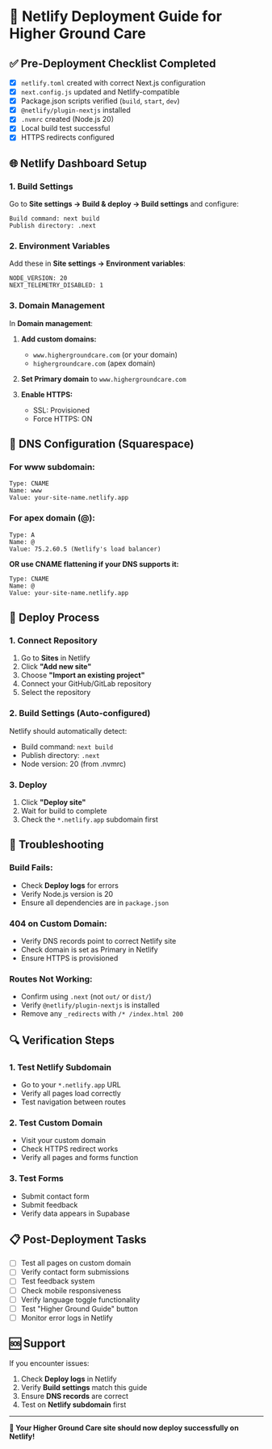 # 🚀 Netlify Deployment Guide for Higher Ground Care

## ✅ **Pre-Deployment Checklist Completed**

- [x] `netlify.toml` created with correct Next.js configuration
- [x] `next.config.js` updated and Netlify-compatible
- [x] Package.json scripts verified (`build`, `start`, `dev`)
- [x] `@netlify/plugin-nextjs` installed
- [x] `.nvmrc` created (Node.js 20)
- [x] Local build test successful
- [x] HTTPS redirects configured

## 🌐 **Netlify Dashboard Setup**

### **1. Build Settings**
Go to **Site settings → Build & deploy → Build settings** and configure:

```
Build command: next build
Publish directory: .next
```

### **2. Environment Variables**
Add these in **Site settings → Environment variables**:

```
NODE_VERSION: 20
NEXT_TELEMETRY_DISABLED: 1
```

### **3. Domain Management**
In **Domain management**:

1. **Add custom domains:**
   - `www.highergroundcare.com` (or your domain)
   - `highergroundcare.com` (apex domain)

2. **Set Primary domain** to `www.highergroundcare.com`

3. **Enable HTTPS:**
   - SSL: Provisioned
   - Force HTTPS: ON

## 🔧 **DNS Configuration (Squarespace)**

### **For www subdomain:**
```
Type: CNAME
Name: www
Value: your-site-name.netlify.app
```

### **For apex domain (@):**
```
Type: A
Name: @
Value: 75.2.60.5 (Netlify's load balancer)
```

**OR use CNAME flattening if your DNS supports it:**
```
Type: CNAME
Name: @
Value: your-site-name.netlify.app
```

## 📱 **Deploy Process**

### **1. Connect Repository**
1. Go to **Sites** in Netlify
2. Click **"Add new site"**
3. Choose **"Import an existing project"**
4. Connect your GitHub/GitLab repository
5. Select the repository

### **2. Build Settings (Auto-configured)**
Netlify should automatically detect:
- Build command: `next build`
- Publish directory: `.next`
- Node version: 20 (from .nvmrc)

### **3. Deploy**
1. Click **"Deploy site"**
2. Wait for build to complete
3. Check the `*.netlify.app` subdomain first

## 🚨 **Troubleshooting**

### **Build Fails:**
- Check **Deploy logs** for errors
- Verify Node.js version is 20
- Ensure all dependencies are in `package.json`

### **404 on Custom Domain:**
- Verify DNS records point to correct Netlify site
- Check domain is set as Primary in Netlify
- Ensure HTTPS is provisioned

### **Routes Not Working:**
- Confirm using `.next` (not `out/` or `dist/`)
- Verify `@netlify/plugin-nextjs` is installed
- Remove any `_redirects` with `/* /index.html 200`

## 🔍 **Verification Steps**

### **1. Test Netlify Subdomain**
- Go to your `*.netlify.app` URL
- Verify all pages load correctly
- Test navigation between routes

### **2. Test Custom Domain**
- Visit your custom domain
- Check HTTPS redirect works
- Verify all pages and forms function

### **3. Test Forms**
- Submit contact form
- Submit feedback
- Verify data appears in Supabase

## 📋 **Post-Deployment Tasks**

- [ ] Test all pages on custom domain
- [ ] Verify contact form submissions
- [ ] Test feedback system
- [ ] Check mobile responsiveness
- [ ] Verify language toggle functionality
- [ ] Test "Higher Ground Guide" button
- [ ] Monitor error logs in Netlify

## 🆘 **Support**

If you encounter issues:
1. Check **Deploy logs** in Netlify
2. Verify **Build settings** match this guide
3. Ensure **DNS records** are correct
4. Test on **Netlify subdomain** first

---

**🎉 Your Higher Ground Care site should now deploy successfully on Netlify!**

